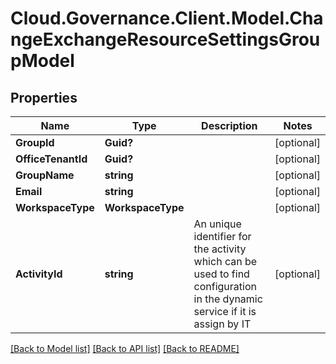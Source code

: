 # Cloud.Governance.Client.Model.ChangeExchangeResourceSettingsGroupModel
## Properties

Name | Type | Description | Notes
------------ | ------------- | ------------- | -------------
**GroupId** | **Guid?** |  | [optional] 
**OfficeTenantId** | **Guid?** |  | [optional] 
**GroupName** | **string** |  | [optional] 
**Email** | **string** |  | [optional] 
**WorkspaceType** | **WorkspaceType** |  | [optional] 
**ActivityId** | **string** | An unique identifier for the activity which can be used to find configuration in the dynamic service if it is assign by IT | [optional] 

[[Back to Model list]](../README.md#documentation-for-models) [[Back to API list]](../README.md#documentation-for-api-endpoints) [[Back to README]](../README.md)


